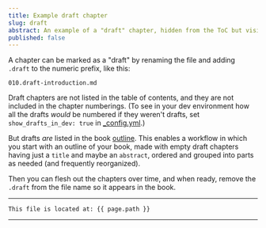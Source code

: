 ```yaml
---
title: Example draft chapter
slug: draft
abstract: An example of a "draft" chapter, hidden from the ToC but visible in the outline.
published: false
---
```


A chapter can be marked as a "draft" by renaming the file and adding `.draft` to the numeric prefix, like this:

    010.draft-introduction.md

Draft chapters are not listed in the table of contents,
and they are not included in the chapter numberings.
(To see in your dev environment how all the drafts _would_ be numbered if they weren't drafts,
set `show_drafts_in_dev: true` in [_config.yml](https://github.com/polla-fattah/R4PhDs/blob/main/_config.yml).)

But drafts _are_ listed in the book [outline](/outline.html).
This enables a workflow in which you start with an outline of your book,
made with empty draft chapters having just a `title` and maybe an `abstract`,
ordered and grouped into parts as needed (and frequently reorganized).

Then you can flesh out the chapters over time,
and when ready,
remove the `.draft` from the file name so it appears in the book.  


---
```
This file is located at: {{ page.path }}
```
---



